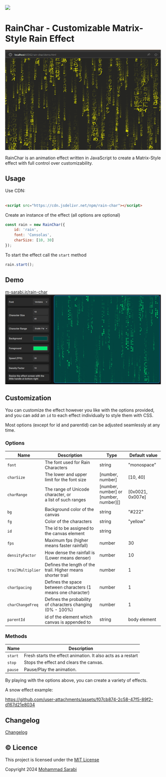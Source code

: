 [![](https://data.jsdelivr.com/v1/package/npm/rain-char/badge?style=rounded)](https://www.jsdelivr.com/package/npm/rain-char)
# RainChar - Customizable Matrix-Style Rain Effect

![A dark background with flowing streams of Japanese characters in and yellow cascading downwards.](assets/banner.png?raw=true)

RainChar is an animation effect written in JavaScript to create a Matrix-Style effect
with full control over customizability.

## Usage

Use CDN:

```html

<script src="https://cdn.jsdelivr.net/npm/rain-char"></script>
```

Create an instance of the effect (all options are optional)

```javascript
const rain = new RainChar({
    id: 'rain',
    font: 'Consolas',
    charSize: [10, 30]
});
```

To start the effect call the `start` method

```javascript
rain.start();
```

## Demo

[m-sarabi.ir/rain-char](https://m-sarabi.ir/rain-char/)
![A matrix-style image generator interface with options for font, character size, character range, background, foreground, speed, density factor, and resizing the effect screen.](assets/demo-screen.png?raw=true)

## Customization

You can customize the effect however you like with the options provided,
and you can add an `id` to each effect individually to style them with CSS.

Most options (except for id and parentId) can be adjusted seamlessly at any time.

### Options

| Name              | Description                                                  | Type                                       | Default value    |
|-------------------|--------------------------------------------------------------|--------------------------------------------|------------------|
| `font`            | The font used for Rain Characters                            | string                                     | "monospace"      |
| `charSize`        | The lower and upper limit for the font size                  | [number, number]                           | [10, 40]         |
| `charRange`       | The range of Unicode character, or<br> a list of such ranges | [number, number] or <br>[number, number][] | [0x0021, 0x007e] |
| `bg`              | Background color of the canvas                               | string                                     | "#222"           |
| `fg`              | Color of the characters                                      | string                                     | "yellow"         |
| `id`              | The id to be assigned to the canvas element                  | string                                     |                  |
| `fps`             | Maximum fps (higher means faster rainfall)                   | number                                     | 30               |
| `densityFactor`   | How dense the rainfall is (Lower means denser)               | number                                     | 10               |
| `trailMultiplier` | Defines the length of the trail. Higher means shorter trail  | number                                     | 1                |
| `charSpacing`     | Defines the space between characters (1 means one character) | number                                     | 1                |
| `charChangeFreq`  | Defines the probability of characters changing (0% - 100%)   | number                                     | 1                |
| `parentId`        | id of the element which canvas is appended to                | string                                     | body element     |

### Methods

| Name    | Description                                                  |
|---------|--------------------------------------------------------------|
| `start` | Fresh starts the effect animation. It also acts as a restart |
| `stop`  | Stops the effect and clears the canvas.                      |
| `pause` | Pause/Play the animation.                                    |


By playing with the options above, you can create a variety of effects.

A snow effect example:

https://github.com/user-attachments/assets/f07cb874-2c58-47f5-89f2-d167d21e8034

## Changelog

[Changelog](changelog.md)

## ©️ Licence

This project is licensed under the [MIT License](https://opensource.org/license/MIT)

Copyright 2024 [Mohammad Sarabi](https://m-sarabi.ir)

